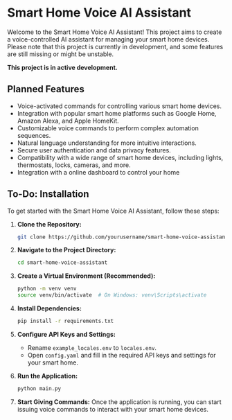 # Smart Home Voice AI Assistant

Welcome to the Smart Home Voice AI Assistant! This project aims to create a voice-controlled AI assistant for managing your smart home devices. Please note that this project is currently in development, and some features are still missing or might be unstable.

**This project is in active development.**

## Planned Features

- Voice-activated commands for controlling various smart home devices.
- Integration with popular smart home platforms such as Google Home, Amazon Alexa, and Apple HomeKit.
- Customizable voice commands to perform complex automation sequences.
- Natural language understanding for more intuitive interactions.
- Secure user authentication and data privacy features.
- Compatibility with a wide range of smart home devices, including lights, thermostats, locks, cameras, and more.
- Integration with a online dashboard to control your home

## To-Do: Installation

To get started with the Smart Home Voice AI Assistant, follow these steps:

1. **Clone the Repository:**
   ```bash
   git clone https://github.com/yourusername/smart-home-voice-assistant.git
   ```

2. **Navigate to the Project Directory:**
   ```bash
   cd smart-home-voice-assistant
   ```

3. **Create a Virtual Environment (Recommended):**
   ```bash
   python -m venv venv
   source venv/bin/activate  # On Windows: venv\Scripts\activate
   ```

4. **Install Dependencies:**
   ```bash
   pip install -r requirements.txt
   ```

5. **Configure API Keys and Settings:**
   - Rename `example_locales.env` to `locales.env`.
   - Open `config.yaml` and fill in the required API keys and settings for your smart home.

6. **Run the Application:**
   ```bash
   python main.py
   ```

7. **Start Giving Commands:**
   Once the application is running, you can start issuing voice commands to interact with your smart home devices.